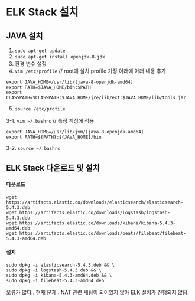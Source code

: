 # ELK Stack 설치

## JAVA 설치

1. `sudo apt-get update`
2. `sudo apt-get install openjdk-8-jdk`
3. 환경 변수 설정
4. `vim /etc/profile` // root에 설치
profile 가장 아래에 아래 내용 추가
```
export JAVA_HOME=/usr/lib/[java-8-openjdk-amd64]
export PATH=$JAVA_HOME/bin:$PATH
export CLASSPATH=$CLASSPATH:$JAVA_HOME/jre/lib/ext:$JAVA_HOME/lib/tools.jar
```
5. `source /etc/profile` 

3-1. `vim ~/.bashrc` // 특정 계정에 적용
```
export JAVA_HOME=/usr/lib/jvm/[java-8-openjdk-amd64]
export PATH=${PATH}:${JAVA_HOME}/bin
```
3-2. `source ~/.bashrc`


## ELK Stack 다운로드 및 설치
#### 다운로드
```
wget https://artifacts.elastic.co/downloads/elasticsearch/elasticsearch-5.4.3.deb
wget https://artifacts.elastic.co/downloads/logstash/logstash-5.4.3.deb
wget https://artifacts.elastic.co/downloads/kibana/kibana-5.4.3-amd64.deb
wget https://artifacts.elastic.co/downloads/beats/filebeat/filebeat-5.4.3-amd64.deb
```
#### 설치
```
sudo dpkg -i elasticsearch-5.4.3.deb && \
sudo dpkg -i logstash-5.4.3.deb && \
sudo dpkg -i kibana-5.4.3-amd64.deb && \
sudo dpkg -i filebeat-5.4.3-amd64.deb
```

오류가 많다..
현재 문제 : NAT 관련 세팅이 되어있지 않아 ELK 설치가 진행되지 않음.